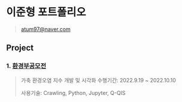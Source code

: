 # 이준형 포트폴리오
> atum97@naver.com
## Project
### 1. [환경부공모전](https://github.com/atum97/Lee.Junhyoung_portfolio/tree/main/%ED%99%98%EA%B2%BD%EC%98%A4%EC%97%BC%20%EC%A7%80%EC%88%98%20%EA%B0%9C%EB%B0%9C)
> 가축 환경오염 지수 개발 및 시각화
> 수행기간: 2022.9.19 ~ 2022.10.10
> 
> 사용기술: Crawling, Python, Jupyter, Q-QIS
